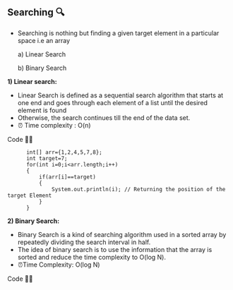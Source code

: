 
## Searching 🔍

- Searching is nothing but finding a given target element in a particular space i.e an array

     a) Linear Search
  
     b) Binary Search
    

**1) Linear search:**

  - Linear Search is defined as a sequential search algorithm that starts at one end and goes through each element of a list until the desired element is found
  - Otherwise, the search continues till the end of the data set.
  - ⏰ Time complexity : O(n)

   Code 👩‍💻

          int[] arr={1,2,4,5,7,8};
          int target=7;
          for(int i=0;i<arr.length;i++)
          {
              if(arr[i]==target)
              {
                  System.out.println(i); // Returning the position of the target Element
              }
          }

**2) Binary Search:**

- Binary Search is  a  kind of searching algorithm used in a sorted array by repeatedly dividing the search interval in half.
- The idea of binary search is to use the information that the array is sorted and reduce the time complexity to O(log N).
- ⏰Time Complexity: O(log N)

Code 👩‍💻
